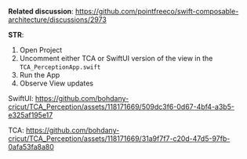 **Related discussion**:
https://github.com/pointfreeco/swift-composable-architecture/discussions/2973

**STR**:
1. Open Project
2. Uncomment either TCA or SwiftUI version of the view in the `TCA_PerceptionApp.swift`
3. Run the App
4. Observe View updates

SwiftUI:
https://github.com/bohdany-cricut/TCA_Perception/assets/118171669/509dc3f6-0d67-4bf4-a3b5-e325af195e17

TCA:
https://github.com/bohdany-cricut/TCA_Perception/assets/118171669/31a9f7f7-c20d-47d5-97fb-0afa53fa8a80
